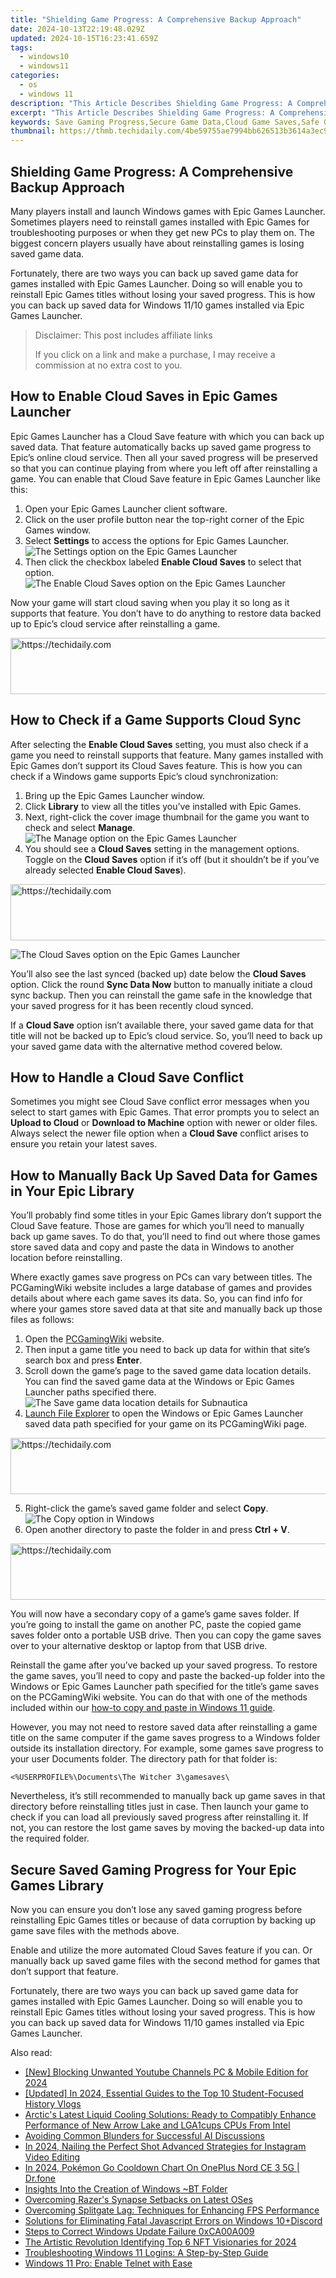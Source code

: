 ```yaml
---
title: "Shielding Game Progress: A Comprehensive Backup Approach"
date: 2024-10-13T22:19:48.029Z
updated: 2024-10-15T16:23:41.659Z
tags:
  - windows10
  - windows11
categories:
  - os
  - windows 11
description: "This Article Describes Shielding Game Progress: A Comprehensive Backup Approach"
excerpt: "This Article Describes Shielding Game Progress: A Comprehensive Backup Approach"
keywords: Save Gaming Progress,Secure Game Data,Cloud Game Saves,Safe Gaming Backups,Gaming Backup Strategy,Protecting Games,Gamer's Safeguard
thumbnail: https://thmb.techidaily.com/4be59755ae7994bb626513b3614a3ec947be3b56430323187fb64d462d24a601.jpg
---
```


## Shielding Game Progress: A Comprehensive Backup Approach

 Many players install and launch Windows games with Epic Games Launcher. Sometimes players need to reinstall games installed with Epic Games for troubleshooting purposes or when they get new PCs to play them on. The biggest concern players usually have about reinstalling games is losing saved game data.

 Fortunately, there are two ways you can back up saved game data for games installed with Epic Games Launcher. Doing so will enable you to reinstall Epic Games titles without losing your saved progress. This is how you can back up saved data for Windows 11/10 games installed via Epic Games Launcher.

>  Disclaimer: This post includes affiliate links
>
>  If you click on a link and make a purchase, I may receive a commission at no extra cost to you.
>

## How to Enable Cloud Saves in Epic Games Launcher

 Epic Games Launcher has a Cloud Save feature with which you can back up saved data. That feature automatically backs up saved game progress to Epic’s online cloud service. Then all your saved progress will be preserved so that you can continue playing from where you left off after reinstalling a game. You can enable that Cloud Save feature in Epic Games Launcher like this:

1. Open your Epic Games Launcher client software.
2. Click on the user profile button near the top-right corner of the Epic Games window.
3. Select **Settings** to access the options for Epic Games Launcher.  
![The Settings option on the Epic Games Launcher](https://static1.makeuseofimages.com/wordpress/wp-content/uploads/2023/06/epic-games-user-menu.jpg)
4. Then click the checkbox labeled **Enable Cloud Saves** to select that option.  
![The Enable Cloud Saves option on the Epic Games Launcher](https://static1.makeuseofimages.com/wordpress/wp-content/uploads/2023/06/enable-cloud-saves.jpg)

 Now your game will start cloud saving when you play it so long as it supports that feature. You don’t have to do anything to restore data backed up to Epic’s cloud service after reinstalling a game.

<!-- affiliate ads begin -->
<a href="https://appsumo.8odi.net/c/5597632/2049369/7443" target="_top" id="2049369">
  <img src="//a.impactradius-go.com/display-ad/7443-2049369" border="0" alt="https://techidaily.com" width="728" height="90"/>
</a>
<img height="0" width="0" src="https://appsumo.8odi.net/i/5597632/2049369/7443" style="position:absolute;visibility:hidden;" border="0" />
<!-- affiliate ads end -->

## How to Check if a Game Supports Cloud Sync

 After selecting the **Enable Cloud Saves** setting, you must also check if a game you need to reinstall supports that feature. Many games installed with Epic Games don’t support its Cloud Saves feature. This is how you can check if a Windows game supports Epic’s cloud synchronization:

1. Bring up the Epic Games Launcher window.
2. Click **Library** to view all the titles you’ve installed with Epic Games.
3. Next, right-click the cover image thumbnail for the game you want to check and select **Manage**.  
![The Manage option on the Epic Games Launcher](https://static1.makeuseofimages.com/wordpress/wp-content/uploads/2023/06/manage-option.jpg)
4. You should see a **Cloud Saves** setting in the management options. Toggle on the **Cloud Saves** option if it’s off (but it shouldn’t be if you’ve already selected **Enable Cloud Saves**).  

<!-- affiliate ads begin -->
<a href="https://imp.i357552.net/c/5597632/1006793/11832" target="_top" id="1006793">
  <img src="//a.impactradius-go.com/display-ad/11832-1006793" border="0" alt="https://techidaily.com" width="728" height="90"/>
</a>
<img height="0" width="0" src="https://imp.i357552.net/i/5597632/1006793/11832" style="position:absolute;visibility:hidden;" border="0" />
<!-- affiliate ads end -->

![The Cloud Saves option on the Epic Games Launcher](https://static1.makeuseofimages.com/wordpress/wp-content/uploads/2023/06/the-cloud-saves-option.jpg)

 You’ll also see the last synced (backed up) date below the **Cloud Saves** option. Click the round **Sync Data Now** button to manually initiate a cloud sync backup. Then you can reinstall the game safe in the knowledge that your saved progress for it has been recently cloud synced.

 If a **Cloud Save** option isn’t available there, your saved game data for that title will not be backed up to Epic’s cloud service. So, you’ll need to back up your saved game data with the alternative method covered below.

## How to Handle a Cloud Save Conflict

 Sometimes you might see Cloud Save conflict error messages when you select to start games with Epic Games. That error prompts you to select an **Upload to Cloud** or **Download to Machine** option with newer or older files. Always select the newer file option when a **Cloud Save** conflict arises to ensure you retain your latest saves.

## How to Manually Back Up Saved Data for Games in Your Epic Library

 You’ll probably find some titles in your Epic Games library don’t support the Cloud Save feature. Those are games for which you’ll need to manually back up game saves. To do that, you’ll need to find out where those games store saved data and copy and paste the data in Windows to another location before reinstalling.

 Where exactly games save progress on PCs can vary between titles. The PCGamingWiki website includes a large database of games and provides details about where each game saves its data. So, you can find info for where your games store saved data at that site and manually back up those files as follows:

1. Open the [PCGamingWiki](https://www.pcgamingwiki.com/wiki/Home) website.
2. Then input a game title you need to back up data for within that site’s search box and press **Enter**.
3. Scroll down the game’s page to the saved game data location details. You can find the saved game data at the Windows or Epic Games Launcher paths specified there.  
![The Save game data location details for Subnautica](https://static1.makeuseofimages.com/wordpress/wp-content/uploads/2023/06/save-game-location-details.jpg)
4. [Launch File Explorer](https://www.makeuseof.com/windows-file-explorer-not-opening/) to open the Windows or Epic Games Launcher saved data path specified for your game on its PCGamingWiki page.

<!-- affiliate ads begin -->
<a href="https://appsumo.8odi.net/c/5597632/2043593/7443" target="_top" id="2043593">
  <img src="//a.impactradius-go.com/display-ad/7443-2043593" border="0" alt="https://techidaily.com" width="728" height="90"/>
</a>
<img height="0" width="0" src="https://appsumo.8odi.net/i/5597632/2043593/7443" style="position:absolute;visibility:hidden;" border="0" />
<!-- affiliate ads end -->

5. Right-click the game’s saved game folder and select **Copy**.  
![The Copy option in Windows](https://static1.makeuseofimages.com/wordpress/wp-content/uploads/2023/06/the-copy-option.jpg)
6. Open another directory to paste the folder in and press **Ctrl + V**.

<!-- affiliate ads begin -->
<a href="https://unicoeye.pxf.io/c/5597632/2148772/18498" target="_top" id="2148772">
  <img src="//a.impactradius-go.com/display-ad/18498-2148772" border="0" alt="https://techidaily.com" width="728" height="90"/>
</a>
<img height="0" width="0" src="https://unicoeye.pxf.io/i/5597632/2148772/18498" style="position:absolute;visibility:hidden;" border="0" />
<!-- affiliate ads end -->

 You will now have a secondary copy of a game’s game saves folder. If you’re going to install the game on another PC, paste the copied game saves folder onto a portable USB drive. Then you can copy the game saves over to your alternative desktop or laptop from that USB drive.

 Reinstall the game after you’ve backed up your saved progress. To restore the game saves, you’ll need to copy and paste the backed-up folder into the Windows or Epic Games Launcher path specified for the title’s game saves on the PCGamingWiki website. You can do that with one of the methods included within our [how-to copy and paste in Windows 11 guide](https://www.makeuseof.com/windows-11-copy-paste-methods/).

 However, you may not need to restore saved data after reinstalling a game title on the same computer if the game saves progress to a Windows folder outside its installation directory. For example, some games save progress to your user Documents folder. The directory path for that folder is:

`<%USERPROFILE%\Documents\The Witcher 3\gamesaves\`

 Nevertheless, it’s still recommended to manually back up game saves in that directory before reinstalling titles just in case. Then launch your game to check if you can load all previously saved progress after reinstalling it. If not, you can restore the lost game saves by moving the backed-up data into the required folder.

## Secure Saved Gaming Progress for Your Epic Games Library

 Now you can ensure you don’t lose any saved gaming progress before reinstalling Epic Games titles or because of data corruption by backing up game save files with the methods above.

 Enable and utilize the more automated Cloud Saves feature if you can. Or manually back up saved game files with the second method for games that don’t support that feature.

 Fortunately, there are two ways you can back up saved game data for games installed with Epic Games Launcher. Doing so will enable you to reinstall Epic Games titles without losing your saved progress. This is how you can back up saved data for Windows 11/10 games installed via Epic Games Launcher.

<span class="atpl-alsoreadstyle">Also read:</span>
<div><ul>
<li><a href="https://facebook-video-footage.techidaily.com/new-blocking-unwanted-youtube-channels-pc-and-mobile-edition-for-2024/"><u>[New] Blocking Unwanted Youtube Channels PC & Mobile Edition for 2024</u></a></li>
<li><a href="https://youtube-webster.techidaily.com/ed-in-2024-essential-guides-to-the-top-10-student-focused-history-vlogs/"><u>[Updated] In 2024, Essential Guides to the Top 10 Student-Focused History Vlogs</u></a></li>
<li><a href="https://hardware-tips.techidaily.com/arctics-latest-liquid-cooling-solutions-ready-to-compatibly-enhance-performance-of-new-arrow-lake-and-lga1cups-cpus-from-intel/"><u>Arctic's Latest Liquid Cooling Solutions: Ready to Compatibly Enhance Performance of New Arrow Lake and LGA1cups CPUs From Intel</u></a></li>
<li><a href="https://tech-haven.techidaily.com/avoiding-common-blunders-for-successful-ai-discussions/"><u>Avoiding Common Blunders for Successful AI Discussions</u></a></li>
<li><a href="https://instagram-clips.techidaily.com/in-2024-nailing-the-perfect-shot-advanced-strategies-for-instagram-video-editing/"><u>In 2024, Nailing the Perfect Shot Advanced Strategies for Instagram Video Editing</u></a></li>
<li><a href="https://android-pokemon-go.techidaily.com/in-2024-pokemon-go-cooldown-chart-on-oneplus-nord-ce-3-5g-drfone-by-drfone-virtual-android/"><u>In 2024, Pokémon Go Cooldown Chart On OnePlus Nord CE 3 5G | Dr.fone</u></a></li>
<li><a href="https://win11.techidaily.com/insights-into-the-creation-of-windows-bt-folder/"><u>Insights Into the Creation of Windows ~BT Folder</u></a></li>
<li><a href="https://win11.techidaily.com/overcoming-razers-synapse-setbacks-on-latest-oses/"><u>Overcoming Razer's Synapse Setbacks on Latest OSes</u></a></li>
<li><a href="https://win-able.techidaily.com/overcoming-splitgate-lag-techniques-for-enhancing-fps-performance/"><u>Overcoming Splitgate Lag: Techniques for Enhancing FPS Performance</u></a></li>
<li><a href="https://win11.techidaily.com/solutions-for-eliminating-fatal-javascript-errors-on-windows-10plusdiscord/"><u>Solutions for Eliminating Fatal Javascript Errors on Windows 10+Discord</u></a></li>
<li><a href="https://win11.techidaily.com/steps-to-correct-windows-update-failure-0xca00a009/"><u>Steps to Correct Windows Update Failure 0xCA00A009</u></a></li>
<li><a href="https://some-approaches.techidaily.com/the-artistic-revolution-identifying-top-6-nft-visionaries-for-2024/"><u>The Artistic Revolution Identifying Top 6 NFT Visionaries for 2024</u></a></li>
<li><a href="https://win11.techidaily.com/troubleshooting-windows-11-logins-a-step-by-step-guide/"><u>Troubleshooting Windows 11 Logins: A Step-by-Step Guide</u></a></li>
<li><a href="https://win11.techidaily.com/windows-11-pro-enable-telnet-with-ease/"><u>Windows 11 Pro: Enable Telnet with Ease</u></a></li>
</ul></div>

<ins class="adsbygoogle"
      style="display:block"
      data-ad-client="ca-pub-7571918770474297"
      data-ad-slot="8358498916"
      data-ad-format="auto"
      data-full-width-responsive="true"></ins>
    